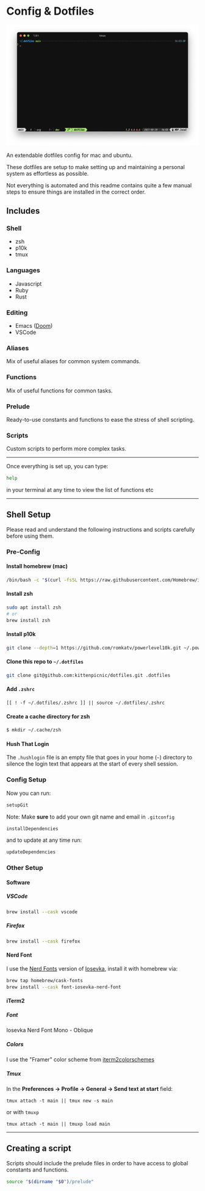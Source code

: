 # Config & Dotfiles

![Dotfiles Terminal Example](./screenshots/screenshot.png)

An extendable dotfiles config for mac and ubuntu.

These dotfiles are setup to make setting up and maintaining a personal system as effortless as possible. 

Not everything is automated and this readme contains quite a few manual steps to ensure things are installed in the correct order.

## Includes

### Shell

- zsh
- p10k
- tmux

### Languages

- Javascript
- Ruby
- Rust

### Editing

- Emacs ([Doom](https://github.com/hlissner/doom-emacs))
- VSCode

### Aliases

Mix of useful aliases for common system commands.

### Functions

Mix of useful functions for common tasks.

### Prelude

Ready-to-use constants and functions to ease the stress of shell scripting.


### Scripts

Custom scripts to perform more complex tasks.

---

Once everything is set up, you can type:

```sh
help
```

in your terminal at any time to view the list of functions etc

---

## Shell Setup

Please read and understand the following instructions and scripts carefully before using them.

### Pre-Config

#### Install **homebrew (mac)**

```sh
/bin/bash -c "$(curl -fsSL https://raw.githubusercontent.com/Homebrew/install/HEAD/install.sh)"
```

#### Install **zsh**

```sh
sudo apt install zsh
# or
brew install zsh
```

#### Install **p10k**
```sh
git clone --depth=1 https://github.com/romkatv/powerlevel10k.git ~/.powerlevel10k
```

#### Clone this repo to `~/.dotfiles`

```sh
git clone git@github.com:kittenpicnic/dotfiles.git .dotfiles
```

#### Add **`.zshrc`**

```
[[ ! -f ~/.dotfiles/.zshrc ]] || source ~/.dotfiles/.zshrc
```


#### Create a cache directory for **zsh**

```sh
$ mkdir ~/.cache/zsh
```

#### Hush That Login

The `.hushlogin` file is an empty file that goes in your home (`~`) directory to silence the login text that appears at the start of every shell session.

### Config Setup

Now you can run:

```sh
setupGit
```

Note: Make **sure** to add your own git name and email in `.gitconfig`

```sh
installDependencies
```

and to update at any time run:

```sh
updateDependencies
```

### Other Setup

#### Software

##### VSCode

```sh
brew install --cask vscode
```

##### Firefox

```sh
brew install --cask firefox
```

#### Nerd Font

I use the [Nerd Fonts](https://github.com/ryanoasis/nerd-fonts) version of [Iosevka](https://typeof.net/Iosevka/), install it with homebrew via:

```sh
brew tap homebrew/cask-fonts
brew install --cask font-iosevka-nerd-font
```

#### iTerm2

##### Font

Iosevka Nerd Font Mono - Oblique

##### Colors
I use the "Framer" color scheme from [iterm2colorschemes](https://iterm2colorschemes.com/)

##### Tmux
In the **Preferences -> Profile -> General -> Send text at start** field:

```
tmux attach -t main || tmux new -s main
```
or with `tmuxp`
```
tmux attach -t main || tmuxp load main
```

---

## Creating a script

Scripts should include the prelude files in order to have access to global
constants and functions.

```sh
source "$(dirname "$0")/prelude"
```